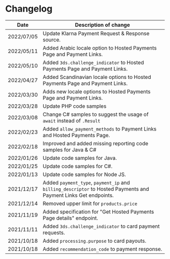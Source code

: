 # Changelog

| Date       | Description of change                                                                                           |
| ---------- | --------------------------------------------------------------------------------------------------------------- |
| 2022/07/05 | Update Klarna Payment Request &  Response source.                                                                    |
| 2022/05/11 | Added Arabic locale option to Hosted Payments Page and Payment Links.                                           |
| 2022/05/10 | Added `3ds.challenge_indicator` to Hosted Payments Page and Payment Links.                                      |
| 2022/04/27 | Added Scandinavian locale options to Hosted Payments Page and Payment Links.                                    |
| 2022/03/30 | Adds new locale options to Hosted Payments Page and Payment Links.                                              |
| 2022/03/28 | Update PHP code samples                                                                                         |
| 2022/03/08 | Change C# samples to suggest the usage of `await` instead of `.Result`                                          |
| 2022/02/23 | Added `allow_payment_methods` to Payment Links and Hosted Payments Page.                                        |
| 2022/02/18 | Improved and added missing reporting code samples for Java & C#                                                 |
| 2022/01/26 | Update code samples for Java.                                                                                   |
| 2022/01/25 | Update code samples for C#.                                                                                     |
| 2022/01/13 | Update code samples for Node JS.                                                                                |
| 2021/12/17 | Added `payment_type`, `payment_ip` and `billing_descriptor` to Hosted Payments and Payment Links Get endpoints. |
| 2021/12/14 | Removed upper limit for `products.price`                                                                        |
| 2021/11/19 | Added specification for "Get Hosted Payments Page details" endpoint.                                            |
| 2021/11/11 | Added `3ds.challenge_indicator` to card payment requests.                                                       |
| 2021/10/18 | Added `processing.purpose` to card payouts.                                                                     |
| 2021/10/18 | Added `recommendation_code` to payment response.                                                                |

